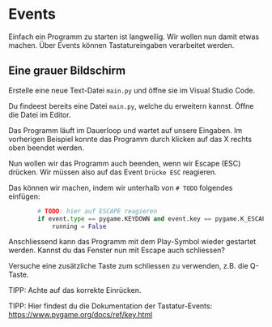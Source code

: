 # Events

Einfach ein Programm zu starten ist langweilig. Wir wollen nun damit etwas machen.
Über Events können Tastatureingaben verarbeitet werden.

## Eine grauer Bildschirm
Erstelle eine neue Text-Datei `main.py` und öffne sie im Visual Studio Code.

Du findeest bereits eine Datei `main.py`, welche du erweitern kannst. Öffne die Datei im Editor.

Das Programm läuft im Dauerloop und wartet auf unsere Eingaben.
Im vorherigen Beispiel konnte das Programm durch klicken auf das X rechts oben beendet werden.

Nun wollen wir das Programm auch beenden, wenn wir Escape (ESC) drücken.
Wir müssen also auf das Event `Drücke ESC` reagieren.

Das können wir machen, indem wir unterhalb von `# TODO` folgendes einfügen:
``` python
        # TODO: hier auf ESCAPE reagieren
        if event.type == pygame.KEYDOWN and event.key == pygame.K_ESCAPE:
            running = False
```
Anschliessend kann das Programm mit dem Play-Symbol wieder gestartet werden.
Kannst du das Fenster nun mit Escape auch schliessen?

Versuche eine zusätzliche Taste zum schliessen zu verwenden, z.B. die Q-Taste.


TIPP: Achte auf das korrekte Einrücken.

TIPP: Hier findest du die Dokumentation der Tastatur-Events: https://www.pygame.org/docs/ref/key.html

